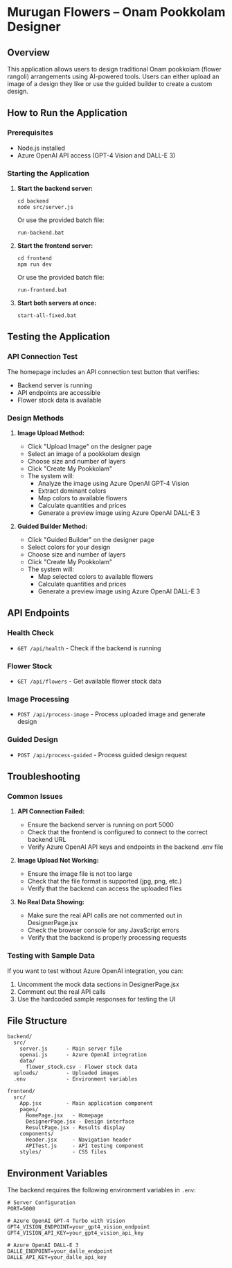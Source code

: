 # Murugan Flowers – Onam Pookkolam Designer

## Overview
This application allows users to design traditional Onam pookkolam (flower rangoli) arrangements using AI-powered tools. Users can either upload an image of a design they like or use the guided builder to create a custom design.

## How to Run the Application

### Prerequisites
- Node.js installed
- Azure OpenAI API access (GPT-4 Vision and DALL-E 3)

### Starting the Application

1. **Start the backend server:**
   ```
   cd backend
   node src/server.js
   ```
   Or use the provided batch file:
   ```
   run-backend.bat
   ```

2. **Start the frontend server:**
   ```
   cd frontend
   npm run dev
   ```
   Or use the provided batch file:
   ```
   run-frontend.bat
   ```

3. **Start both servers at once:**
   ```
   start-all-fixed.bat
   ```

## Testing the Application

### API Connection Test
The homepage includes an API connection test button that verifies:
- Backend server is running
- API endpoints are accessible
- Flower stock data is available

### Design Methods

1. **Image Upload Method:**
   - Click "Upload Image" on the designer page
   - Select an image of a pookkolam design
   - Choose size and number of layers
   - Click "Create My Pookkolam"
   - The system will:
     * Analyze the image using Azure OpenAI GPT-4 Vision
     * Extract dominant colors
     * Map colors to available flowers
     * Calculate quantities and prices
     * Generate a preview image using Azure OpenAI DALL-E 3

2. **Guided Builder Method:**
   - Click "Guided Builder" on the designer page
   - Select colors for your design
   - Choose size and number of layers
   - Click "Create My Pookkolam"
   - The system will:
     * Map selected colors to available flowers
     * Calculate quantities and prices
     * Generate a preview image using Azure OpenAI DALL-E 3

## API Endpoints

### Health Check
- `GET /api/health` - Check if the backend is running

### Flower Stock
- `GET /api/flowers` - Get available flower stock data

### Image Processing
- `POST /api/process-image` - Process uploaded image and generate design

### Guided Design
- `POST /api/process-guided` - Process guided design request

## Troubleshooting

### Common Issues

1. **API Connection Failed:**
   - Ensure the backend server is running on port 5000
   - Check that the frontend is configured to connect to the correct backend URL
   - Verify Azure OpenAI API keys and endpoints in the backend .env file

2. **Image Upload Not Working:**
   - Ensure the image file is not too large
   - Check that the file format is supported (jpg, png, etc.)
   - Verify that the backend can access the uploaded files

3. **No Real Data Showing:**
   - Make sure the real API calls are not commented out in DesignerPage.jsx
   - Check the browser console for any JavaScript errors
   - Verify that the backend is properly processing requests

### Testing with Sample Data

If you want to test without Azure OpenAI integration, you can:
1. Uncomment the mock data sections in DesignerPage.jsx
2. Comment out the real API calls
3. Use the hardcoded sample responses for testing the UI

## File Structure

```
backend/
  src/
    server.js      - Main server file
    openai.js      - Azure OpenAI integration
    data/
      flower_stock.csv - Flower stock data
  uploads/         - Uploaded images
  .env             - Environment variables

frontend/
  src/
    App.jsx        - Main application component
    pages/
      HomePage.jsx   - Homepage
      DesignerPage.jsx - Design interface
      ResultPage.jsx - Results display
    components/
      Header.jsx     - Navigation header
      APITest.js     - API testing component
    styles/          - CSS files
```

## Environment Variables

The backend requires the following environment variables in `.env`:

```
# Server Configuration
PORT=5000

# Azure OpenAI GPT-4 Turbo with Vision
GPT4_VISION_ENDPOINT=your_gpt4_vision_endpoint
GPT4_VISION_API_KEY=your_gpt4_vision_api_key

# Azure OpenAI DALL-E 3
DALLE_ENDPOINT=your_dalle_endpoint
DALLE_API_KEY=your_dalle_api_key
```